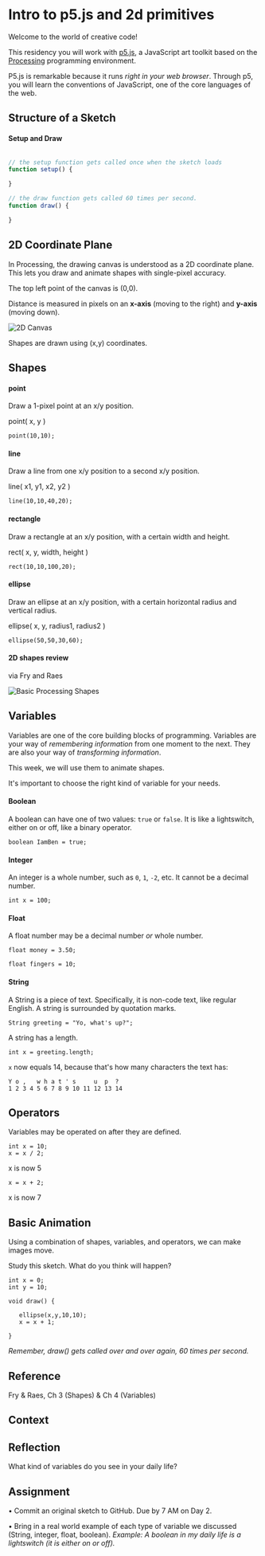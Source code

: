 # Intro to p5.js and 2d primitives 

Welcome to the world of creative code!

This residency you will work with [p5.js](http://p5js.org), a JavaScript art toolkit based on the [Processing](http://processing.org) programming environment. 

P5.js is remarkable because it runs *right in your web browser*. Through p5, you will learn the conventions of JavaScript, one of the core languages of the web.

## Structure of a Sketch

#### Setup and Draw

```javascript

// the setup function gets called once when the sketch loads
function setup() {

}

// the draw function gets called 60 times per second.
function draw() {

}

```


## 2D Coordinate Plane

In Processing, the drawing canvas is understood as a 2D coordinate plane. This lets you draw and animate shapes with single-pixel accuracy.

The top left point of the canvas is (0,0). 

Distance is measured in pixels on an **x-axis** (moving to the right) and **y-axis** (moving down).

![2D Canvas](/images/2dplane.png)

Shapes are drawn using (x,y) coordinates.



## Shapes

#### point
Draw a 1-pixel point at an x/y position.

point( x, y )

```
point(10,10);
```



#### line
Draw a line from one x/y position to a second x/y position.

line( x1, y1, x2, y2 )

```
line(10,10,40,20);
```

#### rectangle
Draw a rectangle at an x/y position, with a certain width and height.

rect( x, y, width, height )

```
rect(10,10,100,20);
```

#### ellipse
Draw an ellipse at an x/y position, with a certain horizontal radius and vertical radius.

ellipse( x, y, radius1, radius2 )

```
ellipse(50,50,30,60);
```


#### 2D shapes review

via Fry and Raes

![Basic Processing Shapes](/images/shapes.png)



## Variables

Variables are one of the core building blocks of programming. Variables are your way of *remembering information* from one moment to the next. They are also your way of *transforming information*.

This week, we will use them to animate shapes.

It's important to choose the right kind of variable for your needs.

#### Boolean

A boolean can have one of two values: `true` or `false`. It is like a lightswitch, either on or off, like a binary operator.

`boolean IamBen = true;`

#### Integer

An integer is a whole number, such as `0`, `1`, `-2`, etc. It cannot be a decimal number.

`int x = 100;`

#### Float

A float number may be a decimal number *or* whole number.

`float money = 3.50;`

`float fingers = 10;`


#### String

A String is a piece of text. Specifically, it is non-code text, like regular English. A string is surrounded by quotation marks.

```
String greeting = "Yo, what's up?";
```

A string has a length.

```
int x = greeting.length;
```

`x` now equals 14, because that's how many characters the text has:

```
Y o ,   w h a t ' s     u  p  ?
1 2 3 4 5 6 7 8 9 10 11 12 13 14
```

## Operators

Variables may be operated on after they are defined.

```
int x = 10;
x = x / 2;
```
x is now 5

```
x = x + 2;
```
x is now 7



## Basic Animation

Using a combination of shapes, variables, and operators, we can make images move.

Study this sketch. What do you think will happen?

```
int x = 0;
int y = 10;

void draw() {

   ellipse(x,y,10,10);
   x = x + 1;

}
```
*Remember, draw() gets called over and over again, 60 times per second.*


## Reference

Fry & Raes, Ch 3 (Shapes) & Ch 4 (Variables)


## Context


## Reflection

What kind of variables do you see in your daily life?

## Assignment

• Commit an original sketch to GitHub. Due by 7 AM on Day 2.

• Bring in a real world example of each type of variable we discussed (String, integer, float, boolean). *Example: A boolean in my daily life is a lightswitch (it is either on or off).*